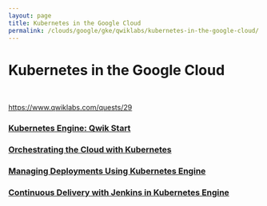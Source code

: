 ```yaml
---
layout: page
title: Kubernetes in the Google Cloud
permalink: /clouds/google/gke/qwiklabs/kubernetes-in-the-google-cloud/
---
```


# Kubernetes in the Google Cloud

<br/>

https://www.qwiklabs.com/quests/29


### [Kubernetes Engine: Qwik Start](/clouds/google/gke/qwiklabs/kubernetes-in-the-google-cloud/qwik-start/)

### [Orchestrating the Cloud with Kubernetes](/clouds/google/gke/qwiklabs/kubernetes-in-the-google-cloud/orchestrating-the-cloud-with-kubernetes/)

### [Managing Deployments Using Kubernetes Engine](/clouds/google/gke/qwiklabs/kubernetes-in-the-google-cloud/managing-deployments-using-kubernetes-engine/)

### [Continuous Delivery with Jenkins in Kubernetes Engine](/clouds/google/gke/qwiklabs/kubernetes-in-the-google-cloud/continuous-delivery-with-jenkins-in-kubernetes/)